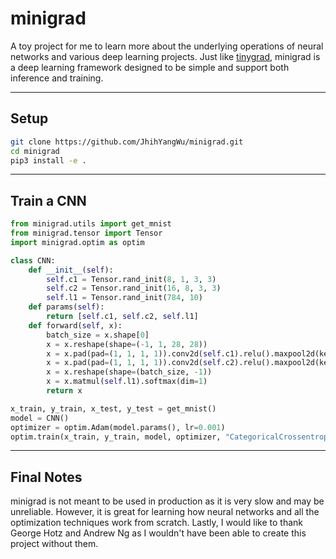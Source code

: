 # minigrad
A toy project for me to learn more about the underlying operations of neural networks and various deep learning projects. Just like [tinygrad](https://github.com/tinygrad/tinygrad), minigrad is a deep learning framework designed to be simple and support both inference and training.

---
## Setup
```sh
git clone https://github.com/JhihYangWu/minigrad.git
cd minigrad
pip3 install -e .
```

---
## Train a CNN
```py
from minigrad.utils import get_mnist
from minigrad.tensor import Tensor
import minigrad.optim as optim

class CNN:
    def __init__(self):
        self.c1 = Tensor.rand_init(8, 1, 3, 3)
        self.c2 = Tensor.rand_init(16, 8, 3, 3)
        self.l1 = Tensor.rand_init(784, 10)
    def params(self):
        return [self.c1, self.c2, self.l1]
    def forward(self, x):
        batch_size = x.shape[0]
        x = x.reshape(shape=(-1, 1, 28, 28))
        x = x.pad(pad=(1, 1, 1, 1)).conv2d(self.c1).relu().maxpool2d(kernel_size=(2, 2), stride=2)
        x = x.pad(pad=(1, 1, 1, 1)).conv2d(self.c2).relu().maxpool2d(kernel_size=(2, 2), stride=2)
        x = x.reshape(shape=(batch_size, -1))
        x = x.matmul(self.l1).softmax(dim=1)
        return x

x_train, y_train, x_test, y_test = get_mnist()
model = CNN()
optimizer = optim.Adam(model.params(), lr=0.001)
optim.train(x_train, y_train, model, optimizer, "CategoricalCrossentropy", steps=50, batch_size=256)
```

---
## Final Notes
minigrad is not meant to be used in production as it is very slow and may be unreliable. However, it is great for learning how neural networks and all the optimization techniques work from scratch. Lastly, I would like to thank George Hotz and Andrew Ng as I wouldn't have been able to create this project without them.
